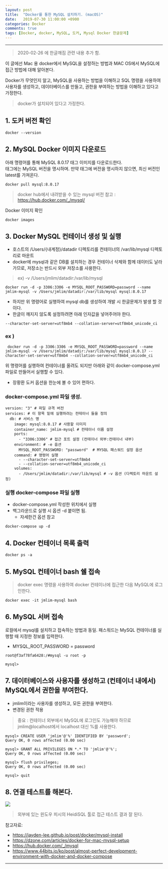 ```yaml
---
layout: post
title:  "Docker를 통한 MySQL 설치하기. (macOS)"
date:   2019-07-30 11:00:00 +0900
categories: Docker
comments: true
tags: [Docker, docker, MySQL, 도커, Mysql Docker 한글문제]
---
```


---
 > 2020-02-26 에 한글깨짐 관련 내용 추가 함.

이 글에선 Mac 용 docker에서 MySQL을 설정하는 방법과 MAC OS에서 MySQL에 접근 방법에 대해 알아본다.

Docker가 무엇인지 알고, MySQL을 사용하는 방법을 이해하고 SQL 명령을 사용하여 사용자를 생성하고, 데이터베이스를 만들고, 권한을 부여하는 방법을 이해하고 있다고 가정한다.
> docker가 설치되어 있다고 가정한다.

## 1. 도커 버전 확인

~~~
docker --version
~~~

## 2. MySQL Docker 이미지 다운로드

아래 명령어를 통해 MySQL 8.0.17 태그 이미지를 다운로드한다. <br/>
태그에는 MySQL 버전을 명시하며. 만약 태그에 버전을 명시하지 않으면, 최신 버전인 latest를 가져온다.

~~~
docker pull mysql:8.0.17
~~~

> docker hub에서 내려받을 수 있는 mysql 버전 참고 : https://hub.docker.com/_/mysql/

Docker 이미지 확인

~~~
docker images
~~~

## 3. Docker MySQL 컨테이너 생성 및 실행

 - 호스트의 /Users/{내계정}/datadir 디렉토리를 컨테이너의 /var/lib/mysql 디렉토리로 마운트
 - docker에 mysql과 같은 DB를 설치하는 경우 컨테이너 삭제와 함께 데이터도 날라가므로, 저장소는 반드시 외부 저장소를 사용한다.

 > ex)  -v /Users/jmlim/datadir:/var/lib/mysql

~~~
docker run -d -p 3306:3306 -e MYSQL_ROOT_PASSWORD=password --name jmlim-mysql -v /Users/jmlim/datadir:/var/lib/mysql mysql:8.0.17
~~~

 - 하지만 위 명령어로 실행하여 mysql db를 생성하여 개발 시 한글문제가 발생 할 것이다.
 - 한글이 깨지지 않도록 설정하려면 아래 인자값을 넣어주어야 한다. 
 
 ~~~
 --character-set-server=utf8mb4 --collation-server=utf8mb4_unicode_ci
 ~~~
###  ex ) 
~~~
 docker run -d -p 3306:3306 -e MYSQL_ROOT_PASSWORD=password --name jmlim-mysql -v /Users/jmlim/datadir:/var/lib/mysql mysql:8.0.17 --character-set-server=utf8mb4 --collation-server=utf8mb4_unicode_ci
~~~

위 명령어를 실행하여 컨테이너를 올려도 되지만 아래와 같이 docker-compose.yml 파일로 만들어서 실행할 수 있다.
 - 장황환 도커 옵션을 한눈에 볼 수 있어 편하다.

### docker-compose.yml 파일 생성.
~~~
version: "3" # 파일 규격 버전
services: # 이 항목 밑에 실행하려는 컨테이너 들을 정의
  db: # 서비스 명
    image: mysql:8.0.17 # 사용할 이미지
    container_name: jmlim-mysql # 컨테이너 이름 설정
    ports:
      - "3306:3306" # 접근 포트 설정 (컨테이너 외부:컨테이너 내부)
    environment: # -e 옵션
      MYSQL_ROOT_PASSWORD: "password"  # MYSQL 패스워드 설정 옵션
    command: # 명령어 실행
      - --character-set-server=utf8mb4 
      - --collation-server=utf8mb4_unicode_ci
    volumes:
      - /Users/jmlim/datadir:/var/lib/mysql # -v 옵션 (다렉토리 마운트 설정)
~~~

### 실행 docker-compose 파일 실행
 - docker-compose.yml 작성한 위치에서 실행
 - 백그라운드로 실행 시 옵션 -d 붙이면 됨.
   - 자세한건 옵션 참고

~~~
docker-compose up -d
~~~

## 4. Docker 컨테이너 목록 출력
~~~
docker ps -a
~~~

## 5. MySQL 컨테이너 bash 쉘 접속
> docker exec 명령을 사용하여 docker 컨테이너에 접근한 다음 MySQL에 로그인한다.

~~~
docker exec -it jmlim-mysql bash
~~~

## 6. MySQL 서버 접속
로컬에서 mysql를 설치하고 접속하는 방법과 동일. 
패스워드는 MySQL 컨테이너를 실행할 때 지정한 정보를 입력한다.
 - MYSQL_ROOT_PASSWORD = password

~~~
root@f3af78fa6428:/#mysql -u root -p

mysql>
~~~

## 7. 데이터베이스와 사용자를 생성하고 (컨테이너 내에서) MySQL에서 권한을 부여한다.

- jmlim이라는 사용자를 생성하고, 모든 권한을 부여한다.
- 변경된 권한 적용

> 중요 : 컨테이너 외부에서 MySQL에 로그인도 가능해야 하므로 jmlim@localhost에서 localhost 대신 %를 사용한다.

~~~
mysql> CREATE USER 'jmlim'@'%' IDENTIFIED BY 'password';
Query OK, 0 rows affected (0.00 sec)

mysql> GRANT ALL PRIVILEGES ON *.* TO 'jmlim'@'%';
Query OK, 0 rows affected (0.00 sec)

mysql> flush privileges;
Query OK, 0 rows affected (0.00 sec)

mysql> quit
~~~

## 8. 연결 테스트를 해본다.
<img src="{{ site.baseurl }}/public/post/docker-mysql-setup/docker-mysql-connect-test.png"/> 

> 외부에 있는 윈도우 피시의 HeidiSQL 툴로 접근 테스트 결과 잘 된다.


참고자료: 
 - https://jayden-lee.github.io/post/docker/mysql-install
 - https://dzone.com/articles/docker-for-mac-mysql-setup
 - https://hub.docker.com/_/mysql
 - https://www.44bits.io/ko/post/almost-perfect-development-environment-with-docker-and-docker-compose

[jekyll-docs]: https://jekyllrb.com/docs/home
[jekyll-gh]:   https://github.com/jekyll/jekyll
[jekyll-talk]: https://talk.jekyllrb.com/
---
